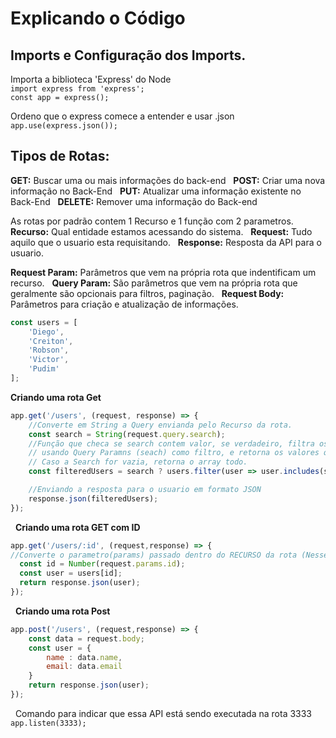# Explicando o Código

## Imports e Configuração dos Imports.
Importa a biblioteca 'Express' do Node
<br>
`import express from 'express';`
<br>
`const app = express();`

Ordeno que o express comece a entender e usar .json
&nbsp;
`app.use(express.json());`

## Tipos de Rotas:
  **GET:** Buscar uma ou mais informações do back-end 
  &nbsp;
  **POST:** Criar uma nova informação no Back-End
  &nbsp;
  **PUT:** Atualizar uma informação existente no Back-End
  &nbsp;
  **DELETE:** Remover uma informação do Back-end
  &nbsp;

As rotas por padrão contem 1 Recurso e 1 função com 2 parametros.
&nbsp;
**Recurso:** Qual entidade estamos acessando do sistema.
&nbsp;
**Request:** Tudo aquilo que o usuario esta requisitando.
&nbsp;
**Response:** Resposta da API para o usuario.
&nbsp;

**Request Param:** Parâmetros que vem na própria rota que indentificam um recurso.
&nbsp;
**Query Param:** São parâmetros que vem na própria rota que geralmente são opcionais para filtros, paginação.
&nbsp;
**Request Body:** Parâmetros para criação e atualização de informações.
&nbsp;

```Javascript
const users = [
    'Diego',   
    'Creiton', 
    'Robson',  
    'Victor',  
    'Pudim'    
];
```

**Criando uma rota Get**

```Javascript
app.get('/users', (request, response) => {
    //Converte em String a Query envianda pelo Recurso da rota.
    const search = String(request.query.search);
    //Função que checa se search contem valor, se verdadeiro, filtra os usuarios
    // usando Query Paramns (seach) como filtro, e retorna os valores que condizem.
    // Caso a Search for vazia, retorna o array todo.
    const filteredUsers = search ? users.filter(user => user.includes(search)) : users;

    //Enviando a resposta para o usuario em formato JSON
    response.json(filteredUsers);
});
```
&nbsp;
**Criando uma rota GET com ID**
```Javascript
app.get('/users/:id', (request,response) => {
//Converte o parametro(params) passado dentro do RECURSO da rota (Nesse caso o :id) para INT
  const id = Number(request.params.id);
  const user = users[id];
  return response.json(user);
});
```
&nbsp;
**Criando uma rota Post**
```Javascript
app.post('/users', (request,response) => {
    const data = request.body;
    const user = {
        name : data.name,
        email: data.email
    }
    return response.json(user);
});
```
&nbsp;
Comando para indicar que essa API está sendo executada na rota 3333
&nbsp;
`app.listen(3333);`

